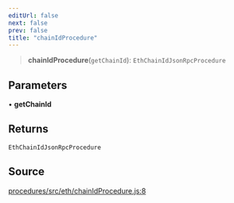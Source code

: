 ```yaml
---
editUrl: false
next: false
prev: false
title: "chainIdProcedure"
---
```


> **chainIdProcedure**(`getChainId`): `EthChainIdJsonRpcProcedure`

## Parameters

• **getChainId**

## Returns

`EthChainIdJsonRpcProcedure`

## Source

[procedures/src/eth/chainIdProcedure.js:8](https://github.com/evmts/tevm-monorepo/blob/main/packages/procedures/src/eth/chainIdProcedure.js#L8)
